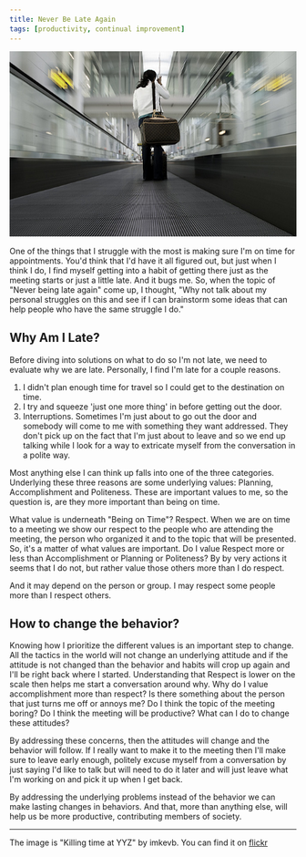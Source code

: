 ```yaml
---
title: Never Be Late Again
tags: [productivity, continual improvement]
---
```

![killing time][image]

One of the things that I struggle with the most is making sure I'm on time for appointments. You'd think that I'd have it all figured out, but just when I think I  do, I find myself getting into a habit of getting there just as the meeting starts or just a little late. And it bugs me. So, when the topic of "Never being late again" come up, I thought, "Why not talk about my personal struggles on this and see if I can brainstorm some ideas that can help people who have the same struggle I do."

## Why Am I Late?

Before diving into solutions on what to do so I'm not late, we need to evaluate why we are late. Personally, I find I'm late for a couple reasons.

1. I didn't plan enough time for travel so I could get to the destination on time.
2. I try and squeeze 'just one more thing' in before getting out the door.
3. Interruptions. Sometimes I'm just about to go out the door and somebody will come to me with something they want addressed. They don't pick up on the fact that I'm just about to leave and so we end up talking while I look for a way to extricate myself from the conversation in a polite way.

Most anything else I can think up falls into one of the three categories. Underlying these three reasons are some underlying values: Planning, Accomplishment and Politeness. These are important values to me, so the question is, are they more important than being on time.

What value is underneath "Being on Time"? Respect. When we are on time to a meeting we show our respect to the people who are attending the meeting, the person who organized it and to the topic that will be presented. So, it's a matter of what values are important. Do I value Respect more or less than Accomplishment or Planning or Politeness? By by very actions it seems that I do not, but rather value those others more than I do respect.

And it may depend on the person or group. I may respect some people more than I respect others.

## How to change the behavior?

Knowing how I prioritize the different values is an important step to change. All the tactics in the world will not change an underlying attitude and if the attitude is not changed than the behavior and habits will crop up again and I'll be right back where I started.
Understanding that Respect is lower on the scale then helps me start a conversation around why. Why do I value accomplishment more than respect? Is there something about the person that just turns me off or annoys me? Do I think the topic of the meeting boring? Do I think the meeting will be productive? What can I do to change these attitudes?

By addressing these concerns, then the attitudes will change and the behavior will follow. If I really want to make it to the meeting then I'll make sure to leave early enough, politely excuse myself from a conversation by just saying I'd like to talk but will need to do it later and will just leave what I'm working on and pick it up when I get back.

By addressing the underlying problems instead of the behavior we can make lasting changes in behaviors. And that, more than anything else, will help us be more productive, contributing members of society.

---
The image is "Killing time at YYZ" by imkevb. You can find it on [flickr][flickr]

[image]: /images/post_images/killing_time.jpg
[flickr]: https://www.flickr.com/photos/iamkevb/3628360651
